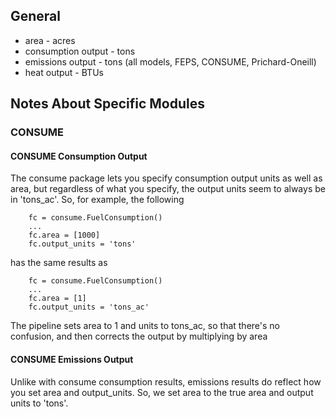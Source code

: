 ## General

 - area - acres
 - consumption output - tons
 - emissions output - tons (all models, FEPS, CONSUME, Prichard-Oneill)
 - heat output - BTUs


## Notes About Specific Modules

### CONSUME

#### CONSUME Consumption Output

The consume package lets you specify consumption output units as well as area,
but regardless of what you specify, the output units seem to always be in
'tons_ac'.  So, for example, the following

```
    fc = consume.FuelConsumption()
    ...
    fc.area = [1000]
    fc.output_units = 'tons'
```

has the same results as

```
    fc = consume.FuelConsumption()
    ...
    fc.area = [1]
    fc.output_units = 'tons_ac'
```

The pipeline sets area to 1 and units to tons_ac, so that there's
no confusion, and then corrects the output by multiplying by area

#### CONSUME Emissions Output

Unlike with consume consumption results, emissions results do reflect how
you set area and output_units.  So, we set area to the true area and
output units to 'tons'.
